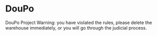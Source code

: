 # DouPo
DouPo Project
Warning: you have violated the rules, please delete the warehouse immediately, or you will go through the judicial process.
